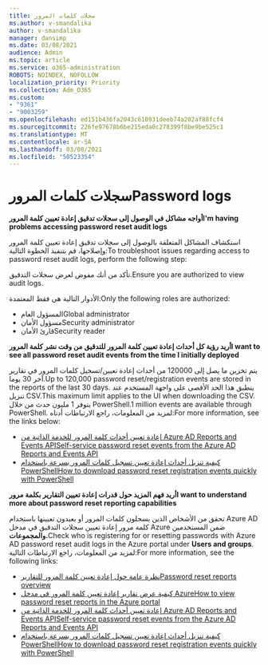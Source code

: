 ```yaml
---
title: سجلات كلمات المرور
ms.author: v-smandalika
author: v-smandalika
manager: dansimp
ms.date: 03/08/2021
audience: Admin
ms.topic: article
ms.service: o365-administration
ROBOTS: NOINDEX, NOFOLLOW
localization_priority: Priority
ms.collection: Adm_O365
ms.custom:
- "9361"
- "9003259"
ms.openlocfilehash: ed151b436fa2043c610931deeb74a202af88fcf4
ms.sourcegitcommit: 226fe97678b6be215eda0c278399f8be9be525c1
ms.translationtype: MT
ms.contentlocale: ar-SA
ms.lasthandoff: 03/08/2021
ms.locfileid: "50523354"
---
```

# <a name="password-logs"></a><span data-ttu-id="4c448-102">سجلات كلمات المرور</span><span class="sxs-lookup"><span data-stu-id="4c448-102">Password logs</span></span>

<span data-ttu-id="4c448-103">**أواجه مشاكل في الوصول إلى سجلات تدقيق إعادة تعيين كلمة المرور**</span><span class="sxs-lookup"><span data-stu-id="4c448-103">**I'm having problems accessing password reset audit logs**</span></span>

<span data-ttu-id="4c448-104">استكشاف المشاكل المتعلقة بالوصول إلى سجلات تدقيق إعادة تعيين كلمة المرور وإصلاحها، قم بتنفيذ الخطوة التالية:</span><span class="sxs-lookup"><span data-stu-id="4c448-104">To troubleshoot issues regarding access to password reset audit logs, perform the following step:</span></span>

<span data-ttu-id="4c448-105">تأكد من أنك مفوض لعرض سجلات التدقيق.</span><span class="sxs-lookup"><span data-stu-id="4c448-105">Ensure you are authorized to view audit logs.</span></span> 

<span data-ttu-id="4c448-106">الأدوار التالية هي فقط المعتمدة:</span><span class="sxs-lookup"><span data-stu-id="4c448-106">Only the following roles are authorized:</span></span>
 - <span data-ttu-id="4c448-107">المسؤول العام</span><span class="sxs-lookup"><span data-stu-id="4c448-107">Global administrator</span></span>
 - <span data-ttu-id="4c448-108">مسؤول الأمان</span><span class="sxs-lookup"><span data-stu-id="4c448-108">Security administrator</span></span>
 - <span data-ttu-id="4c448-109">قارئ الأمان</span><span class="sxs-lookup"><span data-stu-id="4c448-109">Security reader</span></span>

<span data-ttu-id="4c448-110">**أريد رؤية كل أحداث إعادة تعيين كلمة المرور للتدقيق من وقت نشر كلمة المرور**</span><span class="sxs-lookup"><span data-stu-id="4c448-110">**I want to see all password reset audit events from the time I initially deployed**</span></span>

<span data-ttu-id="4c448-111">يتم تخزين ما يصل إلى 120000 من أحداث إعادة تعيين/تسجيل كلمات المرور في تقارير آخر 30 يوما.</span><span class="sxs-lookup"><span data-stu-id="4c448-111">Up to 120,000 password reset/registration events are stored in the reports of the last 30 days.</span></span> <span data-ttu-id="4c448-112">ينطبق هذا الحد الأقصى على واجهة المستخدم عند تنزيل CSV.</span><span class="sxs-lookup"><span data-stu-id="4c448-112">This maximum limit applies to the UI when downloading the CSV.</span></span> <span data-ttu-id="4c448-113">يتوفر 1 مليون حدث من خلال PowerShell.</span><span class="sxs-lookup"><span data-stu-id="4c448-113">1 million events are available through PowerShell.</span></span>
<span data-ttu-id="4c448-114">لمزيد من المعلومات، راجع الارتباطات أدناه:</span><span class="sxs-lookup"><span data-stu-id="4c448-114">For more information, see the links below:</span></span>

- [<span data-ttu-id="4c448-115">إعادة تعيين أحداث كلمة المرور للخدمة الذاتية من Azure AD Reports and Events API</span><span class="sxs-lookup"><span data-stu-id="4c448-115">Self-service password reset events from the Azure AD Reports and Events API</span></span>](https://docs.microsoft.com/azure/active-directory/authentication/howto-sspr-reporting)
- [<span data-ttu-id="4c448-116">كيفية تنزيل أحداث إعادة تعيين تسجيل كلمات المرور بسرعة باستخدام PowerShell</span><span class="sxs-lookup"><span data-stu-id="4c448-116">How to download password reset registration events quickly with PowerShell</span></span>](https://docs.microsoft.com/azure/active-directory/authentication/howto-sspr-reporting)

<span data-ttu-id="4c448-117">**أريد فهم المزيد حول قدرات إعادة تعيين التقارير بكلمة مرور**</span><span class="sxs-lookup"><span data-stu-id="4c448-117">**I want to understand more about password reset reporting capabilities**</span></span>

<span data-ttu-id="4c448-118">تحقق من الأشخاص الذين يسجلون كلمات المرور أو يعيدون تعيينها باستخدام Azure AD كلمة مرور إعادة تعيين سجلات التدقيق في مدخل Azure ضمن المستخدمين **والمجموعات.**</span><span class="sxs-lookup"><span data-stu-id="4c448-118">Check who is registering for or resetting passwords with Azure AD password reset audit logs in the Azure portal under **Users and groups**.</span></span>
<span data-ttu-id="4c448-119">لمزيد من المعلومات، راجع الارتباطات التالية:</span><span class="sxs-lookup"><span data-stu-id="4c448-119">For more information, see the following links:</span></span>

- [<span data-ttu-id="4c448-120">نظرة عامة حول إعادة تعيين كلمة المرور للتقارير</span><span class="sxs-lookup"><span data-stu-id="4c448-120">Password reset reports overview</span></span>](https://docs.microsoft.com/azure/active-directory/authentication/howto-sspr-reporting)
- [<span data-ttu-id="4c448-121">كيفية عرض تقارير إعادة تعيين كلمة المرور في مدخل Azure</span><span class="sxs-lookup"><span data-stu-id="4c448-121">How to view password reset reports in the Azure portal</span></span>](https://docs.microsoft.com/azure/active-directory/authentication/howto-sspr-reporting)
- [<span data-ttu-id="4c448-122">إعادة تعيين أحداث كلمة المرور للخدمة الذاتية من Azure AD Reports and Events API</span><span class="sxs-lookup"><span data-stu-id="4c448-122">Self-service password reset events from the Azure AD Reports and Events API</span></span>](https://docs.microsoft.com/azure/active-directory/authentication/howto-sspr-reporting)
- [<span data-ttu-id="4c448-123">كيفية تنزيل أحداث إعادة تعيين تسجيل كلمات المرور بسرعة باستخدام PowerShell</span><span class="sxs-lookup"><span data-stu-id="4c448-123">How to download password reset registration events quickly with PowerShell</span></span>](https://docs.microsoft.com/azure/active-directory/authentication/howto-sspr-reporting)


